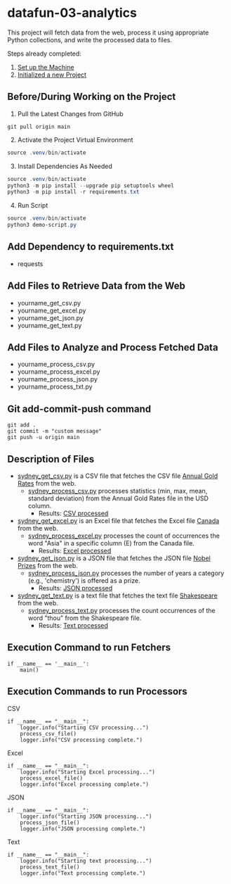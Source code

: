# datafun-03-analytics

This project will fetch data from the web, process it using appropriate Python collections, and write the processed data to files.

Steps already completed:
1. [Set up the Machine](https://github.com/denisecase/pro-analytics-01/blob/main/01-machine-setup/MACHINE-SETUP.md)
2. [Initialized a new Project](https://github.com/denisecase/pro-analytics-01/blob/main/02-project-initialization/PROJECT-INITIALIZATION.md)

## Before/During Working on the Project
1. Pull the Latest Changes from GitHub 
   
```shell
git pull origin main
```

2. Activate the Project Virtual Environment

```powershell
source .venv/bin/activate
```

3. Install Dependencies As Needed 

```powershell
source .venv/bin/activate
python3 -m pip install --upgrade pip setuptools wheel
python3 -m pip install -r requirements.txt
```

4. Run Script 

```powershell
source .venv/bin/activate
python3 demo-script.py
```

## Add Dependency to requirements.txt
- requests

## Add Files to Retrieve Data from the Web
- yourname_get_csv.py
- yourname_get_excel.py
- yourname_get_json.py
- yourname_get_text.py

## Add Files to Analyze and Process Fetched Data
- yourname_process_csv.py
- yourname_process_excel.py
- yourname_process_json.py
- yourname_process_txt.py

## Git add-commit-push command 
```shell
git add .
git commit -m "custom message"
git push -u origin main
```

## Description of Files
- [sydney_get_csv.py](https://github.com/sydsailors/datafun-03-analytics/blob/main/sydney_get_csv.py) is a CSV file that fetches the CSV file [Annual Gold Rates](https://raw.githubusercontent.com/MainakRepositor/Datasets/refs/heads/master/Gold%20Rates/annual_gold_rate.csv) from the web. 
    - [sydney_process_csv.py](https://github.com/sydsailors/datafun-03-analytics/blob/main/sydney_process_csv.py) processes statistics (min, max, mean, standard deviation) from the Annual Gold Rates file in the USD column. 
        - Results: [CSV processed](https://github.com/sydsailors/datafun-03-analytics/blob/main/sydney_project_processed/annual_gold_rate_usd_rate.txt)
- [sydney_get_excel.py](https://github.com/sydsailors/datafun-03-analytics/blob/main/sydney_get_excel.py) is an Excel file that fetches the Excel file [Canada](https://raw.githubusercontent.com/rashida048/Datasets/master/Canada.xlsx) from the web. 
    - [sydney_process_excel.py](https://github.com/sydsailors/datafun-03-analytics/blob/main/sydney_process_excel.py) processes the count of occurrences the word "Asia" in a specific column (E) from the Canada file. 
        - Results: [Excel processed](https://github.com/sydsailors/datafun-03-analytics/blob/main/sydney_project_processed/excel_Canada_Asia_count.txt)
- [sydney_get_json.py](https://github.com/sydsailors/datafun-03-analytics/blob/main/sydney_get_json.py) is a JSON file that fetches the JSON file [Nobel Prizes](https://raw.githubusercontent.com/sydsailors/datafun-03-analytics/refs/heads/main/sydney_project_data/nobel_prize.json) from the web. 
    - [sydney_process_json.py](https://github.com/sydsailors/datafun-03-analytics/blob/main/sydney_process_json.py) processes the number of years a category (e.g., 'chemistry') is offered as a prize. 
        - Results: [JSON processed](https://github.com/sydsailors/datafun-03-analytics/blob/main/sydney_project_processed/count_of_times_category_offered_as_prize.txt)
- [sydney_get_text.py](https://github.com/sydsailors/datafun-03-analytics/blob/main/sydney_get_text.py) is a text file that fetches the text file [Shakespeare](https://gist.githubusercontent.com/blakesanie/dde3a2b7e698f52f389532b4b52bc254/raw/76fe1b5e9efcf0d2afdfd78b0bfaa737ad0a67d3/shakespeare.txt) from the web. 
    - [sydney_process_text.py](https://github.com/sydsailors/datafun-03-analytics/blob/main/sydney_process_text.py) processes the count occurrences of the word "thou" from the Shakespeare file. 
        - Results: [Text processed](https://github.com/sydsailors/datafun-03-analytics/blob/main/sydney_project_processed/text_thou_word_count.txt)

## Execution Command to run Fetchers
```shell
if __name__ == '__main__':
    main()
```

## Execution Commands to run Processors
CSV
```shell
if __name__ == "__main__":
    logger.info("Starting CSV processing...")
    process_csv_file()
    logger.info("CSV processing complete.")
```

Excel
```shell
if __name__ == "__main__":
    logger.info("Starting Excel processing...")
    process_excel_file()
    logger.info("Excel processing complete.")
```

JSON
```shell
if __name__ == "__main__":
    logger.info("Starting JSON processing...")
    process_json_file()
    logger.info("JSON processing complete.")
```

Text
```shell
if __name__ == "__main__":
    logger.info("Starting text processing...")
    process_text_file()
    logger.info("Text processing complete.")
```